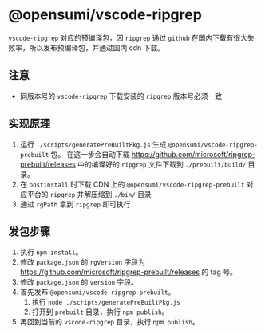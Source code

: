 # @opensumi/vscode-ripgrep

`vscode-ripgrep` 对应的预编译包，因 `ripgrep` 通过 `github` 在国内下载有很大失败率，所以发布预编译包，并通过国内 cdn 下载。

## 注意

* 同版本号的 `vscode-ripgrep` 下载安装的 `ripgrep` 版本号必须一致

## 实现原理

1. 运行 `./scripts/generatePreBuiltPkg.js` 生成 `@opensumi/vscode-ripgrep-prebuilt` 包。
    在这一步会自动下载 <https://github.com/microsoft/ripgrep-prebuilt/releases> 中的编译好的 `ripgrep` 文件下载到 `./prebuilt/build/` 目录。
2. 在 `postinstall` 时下载 CDN 上的 `@opensumi/vscode-ripgrep-prebuilt` 对应平台的 `ripgrep` 并解压缩到 `./bin/` 目录
3. 通过 `rgPath` 拿到 `ripgrep` 即可执行

## 发包步骤

1. 执行 `npm install`。
2. 修改 `package.json` 的 `rgVersion` 字段为 <https://github.com/microsoft/ripgrep-prebuilt/releases> 的 tag 号。
3. 修改 `package.json` 的 `version` 字段。
4. 首先发布 `@opensumi/vscode-ripgrep-prebuilt`。
   1. 执行 `node ./scripts/generatePreBuiltPkg.js`
   2. 打开到 `prebuilt` 目录，执行 `npm publish`。
5. 再回到当前的 `vscode-ripgrep` 目录，执行 `npm publish`。
